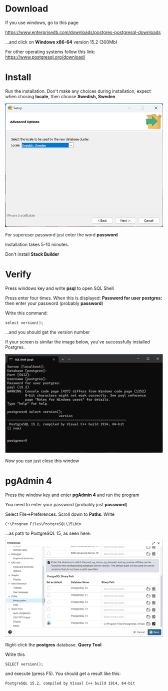 
# Download

If you use windows, go to this page 

https://www.enterprisedb.com/downloads/postgres-postgresql-downloads

...and click on **Windows x86-64** version 15.2 (300Mb)

For other operating systems follow this link: https://www.postgresql.org/download/

# Install

Run the installation. Don't make any choices during installation, expect when chosing **locale**, then choose **Swedish, Sweden**

![](locale.png)

For superuser password just enter the word **password**

Installation takes 5-10 minutes.

Don't install **Stack Builder**

# Verify

Press windows key and write **psql** to open SQL Shell

Press enter four times. When this is displayed: **Password for user postgres:** then enter your password (probably **password**)

Write this command:

    select version();

...and you should get the version number

If your screen is similar the image below, you've successfully installed Postgres.

![](shell.png)

Now you can just close this window

# pgAdmin 4

Press the window key and enter **pgAdmin 4** and run the program

You need to enter your password (probably just **password**)

Select File->Preferences. Scroll down to **Paths**. Write

    C:\Program Files\PostgreSQL\15\bin

...as path to PostgreSQL 15, as seen here:

![](preferences.png)


Right-click the **postgres** database. **Query Tool**

Write this

    SELECT version();

and execute (press F5). You should get a result like this:

    PostgreSQL 15.2, compiled by Visual C++ build 1914, 64-bit
